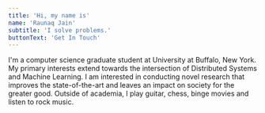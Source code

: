 ```yaml
---
title: 'Hi, my name is'
name: 'Raunaq Jain'
subtitle: 'I solve problems.'
buttonText: 'Get In Touch'
---
```


I'm a computer science graduate student at University at Buffalo, New York. My primary interests extend towards the intersection of Distributed Systems and Machine Learning. I am interested in conducting novel research that improves the state-of-the-art and leaves an impact on society for the greater good. Outside of academia, I play guitar, chess, binge movies and listen to rock music.
